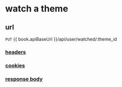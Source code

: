 # watch a theme

## url

`PUT` {{ book.apiBaseUrl }}/api/user/watched/:theme_id

### [headers](../request/headers.html)

### [cookies](../request/cookies.html)

### [response body](../response.html)
